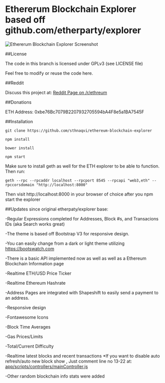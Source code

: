 # Ethererum Blockchain Explorer based off github.com/etherparty/explorer

![Ethererum Blockchain Explorer Screenshot](http://i.imgur.com/wi8O2fo.png)

##License

The code in this branch is licensed under GPLv3 (see LICENSE file)

Feel free to modify or reuse the code here.

##Reddit

Discuss this project at: [Reddit Page on /r/ethreum](https://www.reddit.com/r/ethereum/comments/511j5a/new_ethereum_block_explorer_heavily_updated/)

##Donations

ETH Address: 0xbe76Bc7079B2207932705594bA4F8e5a1BA7545F


##Installation

`git clone https://github.com/sthnaqvi/ethereum-blockchain-explorer`

`npm install`

`bower install`

`npm start`

Make sure to install geth as well for the ETH explorer to be able to function. Then run:

`geth --rpc --rpcaddr localhost --rpcport 8545 --rpcapi "web3,eth" --rpccorsdomain "http://localhost:8000"`

Then visit http://localhost:8000 in your browser of choice after you npm start the explorer

##Updates since original etherpaty/explorer base:

-Regular Expressions completed for Addresses, Block #s, and Transacions IDs (aka Search works great)

-The theme is based off Bootstrap V3 for responsive design.

-You can easily change from a dark or light theme utilizing https://bootswatch.com

-There is a basic API implemented now as well as well as a Ethereum Blockchain Information page

-Realtime ETH/USD Price Ticker

-Realtime Ethereum Hashrate

-Address Pages are integrated with Shapeshift to easily send a payment to an address.

-Responsive design

-Fontawesome Icons

-Block Time Averages

-Gas Prices/Limits

-Total/Current Difficulty

-Realtime latest blocks and recent transactions
*If you want to disable auto refresh/auto new block show , Just comment line no 13-22 at: [app/scripts/controllers/mainController.js](https://github.com/sthnaqvi/ethereum-blockchain-explorer/blob/0d342ffa71d9d090b5a6116ee05d246ee61440c8/app/scripts/controllers/mainController.js#L13-L22)

-Other random blockchain info stats were added

